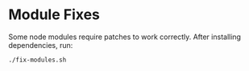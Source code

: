 # Module Fixes

Some node modules require patches to work correctly. After installing dependencies, run:

```bash
./fix-modules.sh